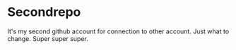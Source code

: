 # Secondrepo
It's my second github account for connection to other account. Just what to change.
Super super super. 
